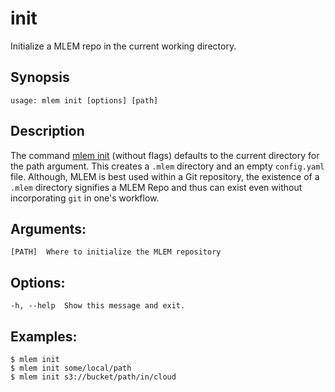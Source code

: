 # init

Initialize a MLEM repo in the current working directory.

## Synopsis

```usage
usage: mlem init [options] [path]
```

## Description

The command [mlem init](/doc/cli-reference/init) (without flags) defaults to the current directory for the path argument. This creates a `.mlem` directory and an empty `config.yaml` file. Although, MLEM is best used within a Git repository, the existence of a `.mlem` directory signifies a MLEM Repo and thus can exist even without incorporating `git` in one's workflow.

## Arguments:

    [PATH]  Where to initialize the MLEM repository

## Options:

    -h, --help  Show this message and exit.

## Examples:

    $ mlem init
    $ mlem init some/local/path
    $ mlem init s3://bucket/path/in/cloud
